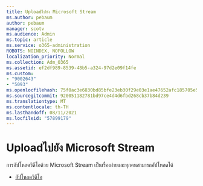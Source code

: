 ```yaml
---
title: Uploadไปยัง Microsoft Stream
ms.author: pebaum
author: pebaum
manager: scotv
ms.audience: Admin
ms.topic: article
ms.service: o365-administration
ROBOTS: NOINDEX, NOFOLLOW
localization_priority: Normal
ms.collection: Adm_O365
ms.assetid: ef2df989-8539-48b5-a324-97d2e09f14fe
ms.custom:
- "9002643"
- "5093"
ms.openlocfilehash: 75f0ac3e6830bd85bfe23eb30f29e03e1ae47652afc185705e50341151cad4ec
ms.sourcegitcommit: 920051182781bd97ce4d4d6fbd268cb37b84d239
ms.translationtype: MT
ms.contentlocale: th-TH
ms.lasthandoff: 08/11/2021
ms.locfileid: "57899179"
---
```

# <a name="upload-a-video-to-microsoft-stream"></a>Uploadไปยัง Microsoft Stream

การอัปโหลดวิดีโอด้วย Microsoft Stream เป็นเรื่องง่ายและทุกคนสามารถอัปโหลดได้

- [อัปโหลดวิดีโอ](https://docs.microsoft.com/stream/portal-upload-video)
